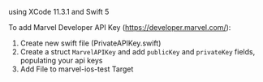 using XCode 11.3.1 and Swift 5

To add Marvel Developer API Key (https://developer.marvel.com/):
1) Create new swift file (PrivateAPIKey.swift)
2) Create a struct `MarvelAPIKey` and add `publicKey` and `privateKey` fields, populating your api keys
3) Add File to marvel-ios-test Target

